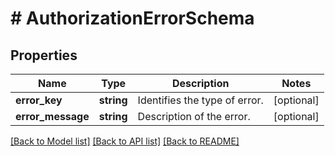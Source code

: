 # # AuthorizationErrorSchema

## Properties

Name | Type | Description | Notes
------------ | ------------- | ------------- | -------------
**error_key** | **string** | Identifies the type of error. | [optional]
**error_message** | **string** | Description of the error. | [optional]

[[Back to Model list]](../../README.md#models) [[Back to API list]](../../README.md#endpoints) [[Back to README]](../../README.md)
